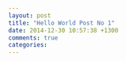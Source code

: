```yaml
---
layout: post
title: "Hello World Post No 1"
date: 2014-12-30 10:57:38 +1300
comments: true
categories: 
---
```

